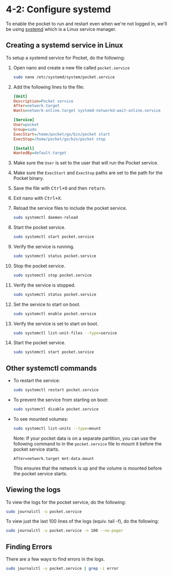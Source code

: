 # 4-2: Configure systemd

To enable the pocket to run and restart even when we're not logged in, we'll be using [systemd](https://en.wikipedia.org/wiki/Systemd) which is a Linux service manager.

## Creating a systemd service in Linux

To setup a systemd service for Pocket, do the following:

1. Open nano and create a new file called `pocket.service`
    ```bash
    sudo nano /etc/systemd/system/pocket.service
    ```
2. Add the following lines to the file:

    ```ini
    [Unit]
    Description=Pocket service
    After=network.target
    Wants=network-online.target systemd-networkd-wait-online.service

    [Service]
    User=pocket
    Group=sudo
    ExecStart=/home/pocket/go/bin/pocket start
    ExecStop=/home/pocket/go/bin/pocket stop

    [Install]
    WantedBy=default.target
    ```
3. Make sure the `User` is set to the user that will run the Pocket service.
4. Make sure the `ExecStart` and `ExecStop` paths are set to the path for the Pocket binary.
5. Save the file with <kbd>Ctrl+O</kbd> and then <kbd>return</kbd>.
6. Exit nano with <kbd>Ctrl+X</kbd>.
7. Reload the service files to include the pocket service.
    ```bash
    sudo systemctl daemon-reload
    ```
8. Start the pocket service.
    ```bash
    sudo systemctl start pocket.service
    ```
9. Verify the service is running.
    ```bash
    sudo systemctl status pocket.service
    ```
10. Stop the pocket service.
    ```bash
    sudo systemctl stop pocket.service
    ```
11. Verify the service is stopped.
    ```bash
    sudo systemctl status pocket.service
    ```
12. Set the service to start on boot.
    ```bash
    sudo systemctl enable pocket.service
    ```
13. Verify the service is set to start on boot.
    ```bash
    sudo systemctl list-unit-files --type=service
    ```
14. Start the pocket service.
    ```bash
    sudo systemctl start pocket.service
    ```
## Other systemctl commands

- To restart the service:
    ```bash
    sudo systemctl restart pocket.service
    ```
- To prevent the service from starting on boot:
    ```bash
    sudo systemctl disable pocket.service
    ```
- To see mounted volumes:
    ```bash
    sudo systemctl list-units --type=mount
    ```
    Note: If your pocket data is on a separate partition, you can use the following command to in the `pocket.service` file to mount it before the pocket service starts.

    ```
    After=network.target mnt-data.mount
    ```
    This ensures that the network is up and the volume is mounted before the pocket service starts.

## Viewing the logs

To view the logs for the pocket service, do the following:

```bash
sudo journalctl -u pocket.service
```

To view just the last 100 lines of the logs (equiv. tail -f), do the following:

```bash
sudo journalctl -u pocket.service -n 100 --no-pager
```

## Finding Errors

There are a few ways to find errors in the logs.

```bash
sudo journalctl -u pocket.service | grep -i error
```
